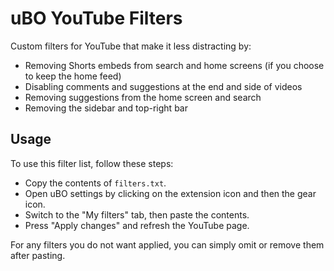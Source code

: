 # uBO YouTube Filters

Custom filters for YouTube that make it less distracting by:
- Removing Shorts embeds from search and home screens (if you choose to keep the home feed)
- Disabling comments and suggestions at the end and side of videos
- Removing suggestions from the home screen and search
- Removing the sidebar and top-right bar

## Usage
To use this filter list, follow these steps:
- Copy the contents of `filters.txt`.
- Open uBO settings by clicking on the extension icon and then the gear icon.
- Switch to the "My filters" tab, then paste the contents.
- Press "Apply changes" and refresh the YouTube page.

For any filters you do not want applied, you can simply omit or remove them after pasting.

